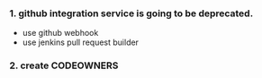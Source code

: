 ### 1. github integration service is going to be deprecated.

- use github webhook
- use jenkins pull request builder

### 2. create CODEOWNERS
